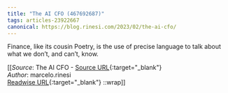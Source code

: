 ```yaml
---
title: "The AI CFO (467692687)"
tags: articles-23922667
canonical: https://blog.rinesi.com/2023/02/the-ai-cfo/
---
```


Finance, like its cousin Poetry, is the use of precise language to talk about what we don’t, and can’t, know.


[[_Source_: The AI CFO - [Source URL](https://blog.rinesi.com/2023/02/the-ai-cfo/){:target="_blank"}<br>
_Author_: marcelo.rinesi<br>
[Readwise URL](https://readwise.io/open/467692687){:target="_blank"}
::wrap]]